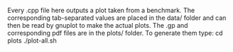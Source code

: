 Every .cpp file here outputs a plot taken from a benchmark.
The corresponding tab-separated values are placed in the data/ folder and can then be read by gnuplot to make the actual plots.
The .gp and corresponding pdf files are in the plots/ folder.
To generate them type:
cd plots
./plot-all.sh